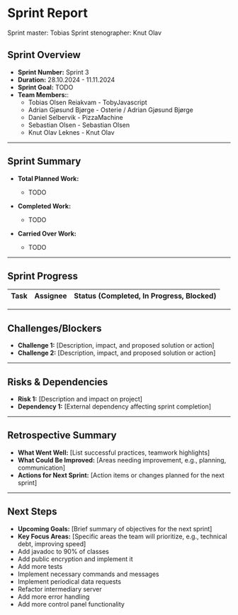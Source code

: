 # **Sprint Report**

Sprint master: Tobias
Sprint stenographer: Knut Olav

## **Sprint Overview**
- **Sprint Number:** Sprint 3
- **Duration:** 28.10.2024 - 11.11.2024
- **Sprint Goal:** TODO
- **Team Members:**:
    - Tobias Olsen Reiakvam - TobyJavascript
    - Adrian Gjøsund Bjørge - Osterie / Adrian Gjøsund Bjørge
    - Daniel Selbervik - PizzaMachine
    - Sebastian Olsen - Sebastian Olsen
    - Knut Olav Leknes - Knut Olav

---

## **Sprint Summary**
- **Total Planned Work:**
    - TODO

- **Completed Work:**
    - TODO

- **Carried Over Work:**
    - TODO

---

## **Sprint Progress**
| Task | Assignee | Status (Completed, In Progress, Blocked) |
|--|----------|------------------------------------------|

---

## **Challenges/Blockers**
- **Challenge 1:** [Description, impact, and proposed solution or action]
- **Challenge 2:** [Description, impact, and proposed solution or action]

---

## **Risks & Dependencies**
- **Risk 1:** [Description and impact on project]
- **Dependency 1:** [External dependency affecting sprint completion]

---

## **Retrospective Summary**
- **What Went Well:** [List successful practices, teamwork highlights]
- **What Could Be Improved:** [Areas needing improvement, e.g., planning, communication]
- **Actions for Next Sprint:** [Action items or changes planned for the next sprint]

---

## **Next Steps**
- **Upcoming Goals:** [Brief summary of objectives for the next sprint]
- **Key Focus Areas:** [Specific areas the team will prioritize, e.g., technical debt, improving speed]
- Add javadoc to 90% of classes
- Add public encryption and implement it
- Add more tests
- Implement necessary commands and messages
- Implement periodical data requests
- Refactor intermediary server
- Add more error handling
- Add more control panel functionality 
